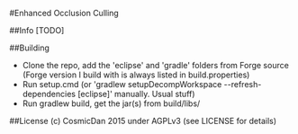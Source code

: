 #Enhanced Occlusion Culling

##Info
[TODO]

##Building
* Clone the repo, add the 'eclipse' and 'gradle' folders from Forge source (Forge version I build with is always listed in build.properties)
* Run setup.cmd (or 'gradlew setupDecompWorkspace --refresh-dependencies [eclipse]' manually. Usual stuff)
* Run gradlew build, get the jar(s) from build/libs/


##License
(c) CosmicDan 2015 under AGPLv3 (see LICENSE for details)

